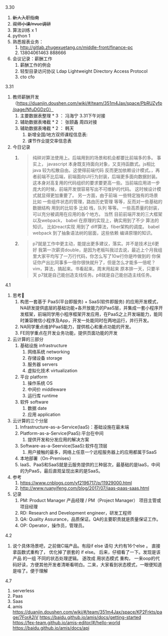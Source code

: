 3.30 
1. ~~新人入职指南~~
2. ~~双师小课/nvue调研~~
3. 算法训练 x 1
4. python 1
5. 熟悉报表业务：
   1. http://gitlab.zhugexuetang.cn/middle-front/finance-pc
   2. 13804061463 888666
6. 会议记录：薪酬工作
   1. 薪酬工作的例会
   2. 轻型目录访问协议 Ldap Lightweight Directory Access Protocol
   3. cto cfo


3.31
1. 教师薪酬开发 （https://duanjin.doushen.com/wiki/#/team/351m4Jax/space/PbRUZyfp/page/NfuDGDzG）
   1. 主要数据表整理 * 3 ：	冯海宁 3.31下午对接
   2. 辅助数据表堵截 * 2 ： 张颐鑫 周四对接
   3. 辅助数据表堵截 * 2 ： 韩天 
      1. 新增全国/地方双师课程信息表:
      2. 课节作业提交率信息表
2. 今日记录
   1. > 纯碎对算法使用上。后端用到的场景和机会都要比前端多的多。
        > 事实上， javascript 本身既支持面向对象，又支持函数式。js相比java 较为松散自由。这使得前端代码 反而更加依赖设计模式。，再者前端不比后端，前端面向UI行为封装，后端更多面向数据封装。这本身对高复用的代码组织的要求要更高一些。当前端应用进一步庞大的时候，前端开发很容易写出不可维护的代码。 这时候设计模式就显得更加重要了。
        > 另一方面，由于前端 一些特定独有的场景 比如 一些组件状态的管理，路由历史管理 等等，反而对一些基础的数据结构 用到的比较多 比如 栈，队列 等等。 一些高质量的封装，可以充分被调用在应用的各个地方。
        > 当然 目前前端开发的三大框架 以及webpack， babel 在原理的实现上，确实用到了不少 算法的知识。
        > 比如react实现 用到了 diff算法，fiber架构的调度。 
        > babel  webpack 到了抽象语法树的层面，这些依赖 编译原理的知识。
    1. > p7就是工作中更主动，能提出更多建议，落实。并不是技术比6更好
        我第一次薪资double，是因为老板叫我过去说，最近上个月我组里大家平均写了一万行代码，你怎么写了10w行你是咋做到的
        你保证你产出比同事多一倍你很快就升了，但是怎么才能多一倍呢？vim，算法，搞起来。书看起来。周末用起来
        原本排一天，只要半天
        p7就是自己能创造支线任务。p8就是自己能创造主线任务。

4.1
1. 思考🤔
   1. 构思一套基于 PaaS(平台即服务) + SaaS(软件即服务) 的应用开发模式，NA研发提供底层的基础功能+各开放能力的PaaS层，并集成一套小程序开发框架，前端同学用小程序框架开发应用，在PaaS之上开发端能力，能同时兼容微信小程序及App，开发一处能同时在两地运行，并行开发。
   2. NA同学重点维护PaaS能力，提供核心和重点功能的开发。
   3. FE同学重点在开发业务功能，提供页面功能的开发
2. 云计算的三部分
   1. 基础设施 infrastructure
      1. 网络系统 networking
      2. 存储设备 storage
      3. 服务器 servers
      4. 虚拟化技术 virtualization
   2. 平台 platform
      1. 操作系统 OS
      2. 中间价 middleware
      3. 运行库 runtime
   3. 软件 software
      1. 数据 date
      2. 应用 application
3. 云计算的三个分层
   1. Infrastructure-as-a-Service(IaaS)：基础设施在最末端
   2. Platform-as-a-Service(PaaS):平台在中间
      1. 提供开发和分发应用的解决方案
   3. Software-as-a-Seervice(SaaS):软件在顶层
      1. 用户接触的最多，网络上任意一个远程服务器上的应用都属于SaaS
   4. 本地部署（On-Premises）
   5. IaaS、PaaS和SaaS就是云服务提供的三种层次，最基础的是IaaS，中间的为PaaS，最后直观呈现出来的是SaaS。
4. 参考
   1. https://www.cnblogs.com/yf2196717/p/11929000.html
   2. http://www.ruanyifeng.com/blog/2017/07/iaas-paas-saas.html
5. 记录
   1. PM: Product Manager 产品经理 / PM（Project Manager） 项目主管或项目经理
   2. RD: Research and Development engineer，研发工程师
   3. QA: Quality Assurance，品质保证。QA的主要职责就是质量保证工作。
   4. OP: Operator，操作员，管理员。




4.2 
1. 说个具体场景吧，之前做C端产品。有段if else 语句  大约有16个else 。
直接拿函数式重构了， 优化掉了嵌套的 if else。 
后来，仔细看了一下。发现是该产品 的一组  不同的状态处理逻辑。
遂改成 用状态模式 重构， 一来oop的代码好读，方便其他开发者清晰看明白。二来，大家看到状态模式，一眼便知道是啥了。便于理解



4.7 
1. serverless
2. Paas 
3. Saas
4. amis
 https://duanjin.doushen.com/wiki/#/team/351m4Jax/space/KP2Frkts/page/7ForA2jV
 https://baidu.github.io/amis/docs/getting-started
 https://fex-team.github.io/amis-editor/#/hello-world
 https://baidu.github.io/amis/docs/api 

